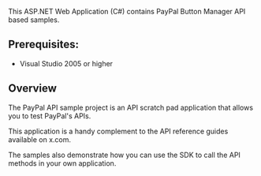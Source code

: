 This ASP.NET Web Application (C#) contains PayPal Button Manager API based samples. 

Prerequisites:
--------------
*	Visual Studio 2005 or higher

Overview
--------

The PayPal API sample project is an API scratch pad application that allows you to test PayPal's APIs.

This application is a handy complement to the API reference guides available on x.com. 

The samples also demonstrate how you can use the SDK to call the API methods in your own application.